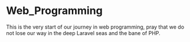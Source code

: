 # Web_Programming
This is the very start of our journey in web programming, pray that we do not lose our way in the deep Laravel seas and the bane of PHP.
